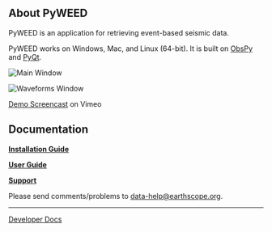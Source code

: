 ## About PyWEED

PyWEED is an application for retrieving event-based seismic data.

PyWEED works on Windows, Mac, and Linux (64-bit). It is built on [ObsPy](https://obspy.org/) and
[PyQt](https://pypi.python.org/pypi/PyQt4).

![Main Window](MainWindow.png)

![Waveforms Window](WaveformsWindow.png)

[Demo Screencast](https://vimeo.com/246357529) on Vimeo 

## Documentation

__[Installation Guide](Installation.md)__

__[User Guide](UserGuide/index.md)__

__[Support](Support.md)__


Please send comments/problems to [data-help@earthscope.org](data-help@earthscope.org).

---

[Developer Docs](Developer.md)
